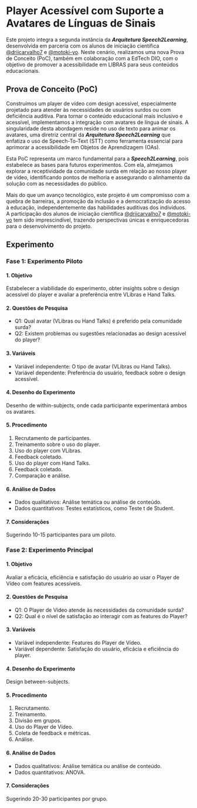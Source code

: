 # Player Acessível com Suporte a Avatares de Línguas de Sinais

Este projeto integra a segunda instância da **_Arquitetura Speech2Learning_**, desenvolvida em parceria com os alunos de iniciação científica [@driicarvalho7](https://github.com/driicarvalho7) e [@motoki-yo](https://github.com/motoki-yo). Neste cenário, realizamos uma nova Prova de Conceito (PoC), também em colaboração com a EdTech DIO, com o objetivo de promover a acessibilidade em LIBRAS para seus conteúdos educacionais.

## Prova de Conceito (PoC)

Construímos um player de vídeo com design acessível, especialmente projetado para atender às necessidades de usuários surdos ou com deficiência auditiva. Para tornar o conteúdo educacional mais inclusivo e acessível, implementamos a integração com avatares de língua de sinais. A singularidade desta abordagem reside no uso de texto para animar os avatares, uma diretriz central da **_Arquitetura Speech2Learning_** que enfatiza o uso de Speech-To-Text (STT) como ferramenta essencial para aprimorar a acessibilidade em Objetos de Aprendizagem (OAs).

Esta PoC representa um marco fundamental para a **_Speech2Learning_**, pois estabelece as bases para futuros experimentos. Com ela, almejamos explorar a receptividade da comunidade surda em relação ao nosso player de vídeo, identificando pontos de melhoria e assegurando o alinhamento da solução com as necessidades do público.

Mais do que um avanço tecnológico, este projeto é um compromisso com a quebra de barreiras, a promoção da inclusão e a democratização do acesso à educação, independentemente das habilidades auditivas dos indivíduos. A participação dos alunos de iniciação científica [@driicarvalho7](https://github.com/driicarvalho7) e [@motoki-yo](https://github.com/motoki-yo) tem sido imprescindível, trazendo perspectivas únicas e enriquecedoras para o desenvolvimento do projeto.

## Experimento

### Fase 1: Experimento Piloto

#### 1. Objetivo

Estabelecer a viabilidade do experimento, obter insights sobre o design acessível do player e avaliar a preferência entre VLibras e Hand Talks.

#### 2. Questões de Pesquisa

- Q1: Qual avatar (VLibras ou Hand Talks) é preferido pela comunidade surda?
- Q2: Existem problemas ou sugestões relacionadas ao design acessível do player?

#### 3. Variáveis

- Variável independente: O tipo de avatar (VLibras ou Hand Talks).
- Variável dependente: Preferência do usuário, feedback sobre o design acessível.

#### 4. Desenho do Experimento

Desenho de within-subjects, onde cada participante experimentará ambos os avatares.

#### 5. Procedimento

1. Recrutamento de participantes.
2. Treinamento sobre o uso do player.
3. Uso do player com VLibras.
4. Feedback coletado.
5. Uso do player com Hand Talks.
6. Feedback coletado.
7. Comparação e análise.

#### 6. Análise de Dados

- Dados qualitativos: Análise temática ou análise de conteúdo.
- Dados quantitativos: Testes estatísticos, como Teste t de Student.

#### 7. Considerações

Sugerindo 10-15 participantes para um piloto.

### Fase 2: Experimento Principal

#### 1. Objetivo

Avaliar a eficácia, eficiência e satisfação do usuário ao usar o Player de Vídeo com features acessíveis.

#### 2. Questões de Pesquisa

- Q1: O Player de Vídeo atende às necessidades da comunidade surda?
- Q2: Qual é o nível de satisfação ao interagir com as features do Player?

#### 3. Variáveis

- Variável independente: Features do Player de Vídeo.
- Variável dependente: Satisfação do usuário, eficácia e eficiência do player.

#### 4. Desenho do Experimento

Design between-subjects.

#### 5. Procedimento

1. Recrutamento.
2. Treinamento.
3. Divisão em grupos.
4. Uso do Player de Vídeo.
5. Coleta de feedback e métricas.
6. Análise.

#### 6. Análise de Dados

- Dados qualitativos: Análise temática ou análise de conteúdo.
- Dados quantitativos: ANOVA.

#### 7. Considerações

Sugerindo 20-30 participantes por grupo.
